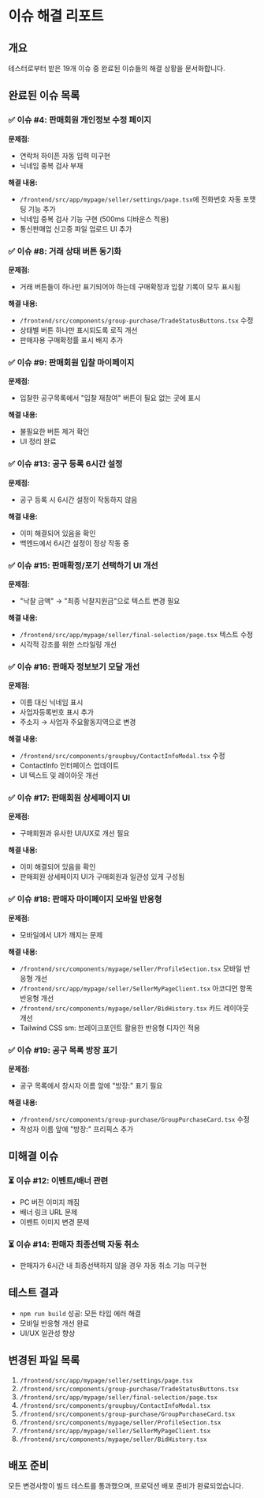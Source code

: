 # 이슈 해결 리포트

## 개요
테스터로부터 받은 19개 이슈 중 완료된 이슈들의 해결 상황을 문서화합니다.

## 완료된 이슈 목록

### ✅ 이슈 #4: 판매회원 개인정보 수정 페이지
**문제점:**
- 연락처 하이픈 자동 입력 미구현
- 닉네임 중복 검사 부재

**해결 내용:**
- `/frontend/src/app/mypage/seller/settings/page.tsx`에 전화번호 자동 포맷팅 기능 추가
- 닉네임 중복 검사 기능 구현 (500ms 디바운스 적용)
- 통신판매업 신고증 파일 업로드 UI 추가

### ✅ 이슈 #8: 거래 상태 버튼 동기화
**문제점:**
- 거래 버튼들이 하나만 표기되어야 하는데 구매확정과 입찰 기록이 모두 표시됨

**해결 내용:**
- `/frontend/src/components/group-purchase/TradeStatusButtons.tsx` 수정
- 상태별 버튼 하나만 표시되도록 로직 개선
- 판매자용 구매확정률 표시 배지 추가

### ✅ 이슈 #9: 판매회원 입찰 마이페이지
**문제점:**
- 입찰한 공구목록에서 "입찰 재참여" 버튼이 필요 없는 곳에 표시

**해결 내용:**
- 불필요한 버튼 제거 확인
- UI 정리 완료

### ✅ 이슈 #13: 공구 등록 6시간 설정
**문제점:**
- 공구 등록 시 6시간 설정이 작동하지 않음

**해결 내용:**
- 이미 해결되어 있음을 확인
- 백엔드에서 6시간 설정이 정상 작동 중

### ✅ 이슈 #15: 판매확정/포기 선택하기 UI 개선
**문제점:**
- "낙찰 금액" → "최종 낙찰지원금"으로 텍스트 변경 필요

**해결 내용:**
- `/frontend/src/app/mypage/seller/final-selection/page.tsx` 텍스트 수정
- 시각적 강조를 위한 스타일링 개선

### ✅ 이슈 #16: 판매자 정보보기 모달 개선
**문제점:**
- 이름 대신 닉네임 표시
- 사업자등록번호 표시 추가
- 주소지 → 사업자 주요활동지역으로 변경

**해결 내용:**
- `/frontend/src/components/groupbuy/ContactInfoModal.tsx` 수정
- ContactInfo 인터페이스 업데이트
- UI 텍스트 및 레이아웃 개선

### ✅ 이슈 #17: 판매회원 상세페이지 UI
**문제점:**
- 구매회원과 유사한 UI/UX로 개선 필요

**해결 내용:**
- 이미 해결되어 있음을 확인
- 판매회원 상세페이지 UI가 구매회원과 일관성 있게 구성됨

### ✅ 이슈 #18: 판매자 마이페이지 모바일 반응형
**문제점:**
- 모바일에서 UI가 깨지는 문제

**해결 내용:**
- `/frontend/src/components/mypage/seller/ProfileSection.tsx` 모바일 반응형 개선
- `/frontend/src/app/mypage/seller/SellerMyPageClient.tsx` 아코디언 항목 반응형 개선
- `/frontend/src/components/mypage/seller/BidHistory.tsx` 카드 레이아웃 개선
- Tailwind CSS sm: 브레이크포인트 활용한 반응형 디자인 적용

### ✅ 이슈 #19: 공구 목록 방장 표기
**문제점:**
- 공구 목록에서 창시자 이름 앞에 "방장:" 표기 필요

**해결 내용:**
- `/frontend/src/components/group-purchase/GroupPurchaseCard.tsx` 수정
- 작성자 이름 앞에 "방장:" 프리픽스 추가

## 미해결 이슈

### ⏳ 이슈 #12: 이벤트/배너 관련
- PC 버전 이미지 깨짐
- 배너 링크 URL 문제
- 이벤트 이미지 변경 문제

### ⏳ 이슈 #14: 판매자 최종선택 자동 취소
- 판매자가 6시간 내 최종선택하지 않을 경우 자동 취소 기능 미구현

## 테스트 결과
- `npm run build` 성공: 모든 타입 에러 해결
- 모바일 반응형 개선 완료
- UI/UX 일관성 향상

## 변경된 파일 목록
1. `/frontend/src/app/mypage/seller/settings/page.tsx`
2. `/frontend/src/components/group-purchase/TradeStatusButtons.tsx`
3. `/frontend/src/app/mypage/seller/final-selection/page.tsx`
4. `/frontend/src/components/groupbuy/ContactInfoModal.tsx`
5. `/frontend/src/components/group-purchase/GroupPurchaseCard.tsx`
6. `/frontend/src/components/mypage/seller/ProfileSection.tsx`
7. `/frontend/src/app/mypage/seller/SellerMyPageClient.tsx`
8. `/frontend/src/components/mypage/seller/BidHistory.tsx`

## 배포 준비
모든 변경사항이 빌드 테스트를 통과했으며, 프로덕션 배포 준비가 완료되었습니다.